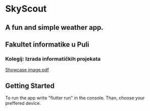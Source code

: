 # SkyScout
## A fun and simple weather app.

## Fakultet informatike u Puli
### Kolegij: Izrada informatičkih projekata

[Showcase image.pdf](https://github.com/user-attachments/files/15944050/Showcase.image.pdf)

## Getting Started
To run the app write "flutter run" in the console. Than, choose your preffered device.
